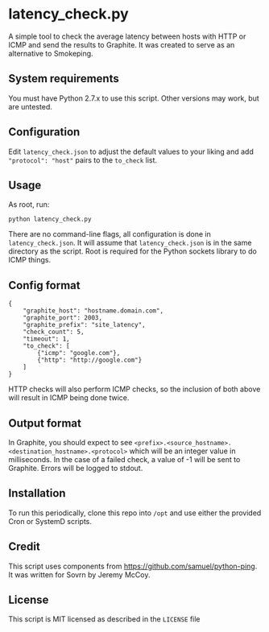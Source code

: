 # latency_check.py

A simple tool to check the average latency between hosts with HTTP or ICMP and send the results to Graphite. It was created to serve as an alternative to Smokeping.

## System requirements

You must have Python 2.7.x to use this script. Other versions may work, but are untested.

## Configuration

Edit `latency_check.json` to adjust the default values to your liking and add `"protocol": "host"` pairs to the `to_check` list.

## Usage

As root, run:

```python latency_check.py```

There are no command-line flags, all configuration is done in `latency_check.json`. It will assume that `latency_check.json` is in the same directory as the script. Root is required for the Python sockets library to do ICMP things.

## Config format

```
{
    "graphite_host": "hostname.domain.com",
    "graphite_port": 2003,
    "graphite_prefix": "site_latency",
    "check_count": 5,
    "timeout": 1,
    "to_check": [
        {"icmp": "google.com"},
        {"http": "http://google.com"}
    ]
}
```

HTTP checks will also perform ICMP checks, so the inclusion of both above will result in ICMP being done twice.

## Output format

In Graphite, you should expect to see `<prefix>.<source_hostname>.<destination_hostname>.<protocol>` which will be an integer value in milliseconds.
In the case of a failed check, a value of -1 will be sent to Graphite.
Errors will be logged to stdout.

## Installation

To run this periodically, clone this repo into `/opt` and use either the provided Cron or SystemD scripts.

## Credit

This script uses components from https://github.com/samuel/python-ping. It was written for Sovrn by Jeremy McCoy.

## License

This script is MIT licensed as described in the `LICENSE` file

